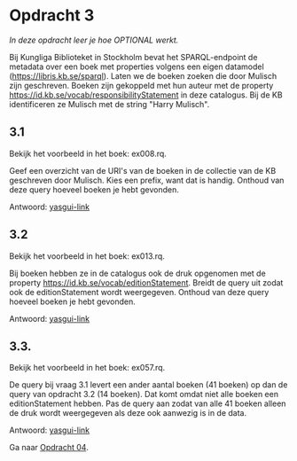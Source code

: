 # Opdracht 3
_In deze opdracht leer je hoe OPTIONAL werkt._

Bij Kungliga Biblioteket in Stockholm bevat het SPARQL-endpoint de metadata over een boek met properties volgens een eigen datamodel (https://libris.kb.se/sparql). Laten we de boeken zoeken die door Mulisch zijn geschreven. Boeken zijn gekoppeld met hun auteur met de property https://id.kb.se/vocab/responsibilityStatement in deze catalogus. Bij de KB identificeren ze Mulisch met de string "Harry Mulisch".

## 3.1 
Bekijk het voorbeeld in het boek: ex008.rq.

Geef een overzicht van de URI's van de boeken in de collectie van de KB geschreven door Mulisch.  Kies een prefix, want dat is handig. Onthoud van deze query hoeveel boeken je hebt gevonden.

Antwoord: [yasgui-link](https://api.triplydb.com/s/E1OqficKQ)

## 3.2
Bekijk het voorbeeld in het boek: ex013.rq.

Bij boeken hebben ze in de catalogus ook de druk opgenomen met de property <https://id.kb.se/vocab/editionStatement>. Breidt de query uit zodat ook de editionStatement wordt weergegeven. Onthoud van deze query hoeveel boeken je hebt gevonden.

Antwoord: [yasgui-link](https://api.triplydb.com/s/klnLke6Lt)

## 3.3. 
Bekijk het voorbeeld in het boek: ex057.rq.

De query bij vraag 3.1 levert een ander aantal boeken (41 boeken) op dan de query van opdracht 3.2 (14 boeken). Dat komt omdat niet alle boeken een editionStatement hebben. Pas de query aan zodat van alle 41 boeken alleen de druk wordt weergegeven als deze ook aanwezig is in de data.

Antwoord: [yasgui-link](https://api.triplydb.com/s/DiCCubZuY)

Ga naar [Opdracht 04](opdracht04.md).


